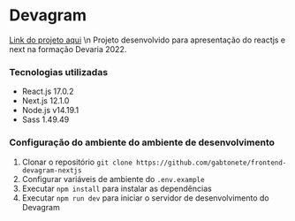 # Devagram
<a href="https://frontend-devagram-nextjs.vercel.app">Link do projeto aqui</a> \n
Projeto desenvolvido para apresentação do reactjs e next na formação Devaria 2022.

### Tecnologias utilizadas

- React.js 17.0.2
- Next.js 12.1.0
- Node.js v14.19.1
- Sass 1.49.49

### Configuração do ambiente do ambiente de desenvolvimento

1. Clonar o repositório `git clone https://github.com/gabtonete/frontend-devagram-nextjs`
1. Configurar variáveis de ambiente do `.env.example`
1. Executar `npm install` para instalar as dependências
1. Executar `npm run dev` para iniciar o servidor de desenvolvimento do Devagram
